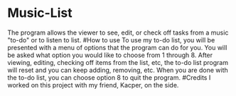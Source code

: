 # Music-List
The program allows the viewer to see, edit, or check off tasks from a music "to-do" or to listen to list.
#How to use
To use my to-do list, you will be presented with a menu of options that the program can do for you. You will be asked what option you would like to choose from 1 through 8. After viewing, editing, checking off items from the list, etc, the to-do list program will reset and you can keep adding, removing, etc. When you are done with the to-do list, you can choose option 8 to quit the program. 
#Credits
I worked on this project with my friend, Kacper, on the side.
